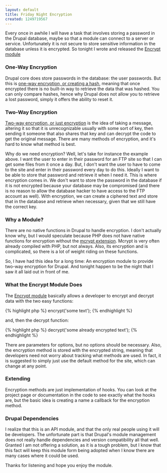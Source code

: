 ```yaml
---
layout: default
title: Friday Night Encryption
created: 1249719567
---
```

Every once in awhile I will have a task that involves storing a password in the Drupal database, maybe so that a module can connect to a server or service.  Unfortunately it is not secure to store sensitive information in the database unless it is encrypted.  So tonight I wrote and released the [Encrypt module](http://drupal.org/project/encrypt)

### One-Way Encryption ###

Drupal core does store passwords in the database: the user passwords.  But this is [one-way encryption, or creating a hash](http://en.wikipedia.org/wiki/Cryptographic_hash_function), meaning that once encrypted there is no built-in way to retrieve the data that was hashed.  You can only compare hashes, hence why Drupal does not allow you to retrieve a lost password, simply it offers the ability to reset it.

### Two-Way Encryption ###

[Two-way encryption, or just encryption](http://en.wikipedia.org/wiki/Cryptography) is the idea of taking a message, altering it so that it is unrecognizable usually with some sort of key, then sending it someone that also shares that key and can decrypt the code to get the original message.  There are many methods of encryption, and it's hard to know what method is best.

Why do we need encryption?  Well, let's take for instance the example above.  I want the user to enter in their password for an FTP site so that I can get some files from it once a day.  But, I don't want the user to have to come to the site and enter in their password every day to do this.  Ideally I want to be able to store that password and retrieve it when I need it.  This is where encryption comes in.  We don't want to store the password in the database if it is not encrypted because your database may be compromised (and there is no reason to allow the database hacker to have access to the FTP account as well).  With encryption, we can create a ciphered text and store that in the database and retrieve when necessary, given that we still have the correct key.

### Why a Module? ###

There are no native functions in Drupal to handle encryption.  I don't actually know why, but I would speculate because PHP does not have native functions for encryption without the [mcrypt extension](http://www.php.net/mcrypt).  Mcrypt is very often already compiled with PHP, but not always.  Also, its encryption and is complicated, so there is a lot of weight riding on these functions.

So, I have had this idea for a long time:  An encryption module to provide two-way encryption for Drupal.  And tonight happen to be the night that I saw it all laid out in front of me.

### What the Encrypt Module Does ###

The [Encrypt module](http://drupal.org/project/encrypt) basically allows a developer to encrypt and decrypt data with the two easy functions:


<div>
{% highlight php %}
encrypt('some text');
{% endhighlight %}
</div>


and, then the decrypt function:


<div>
{% highlight php %}
decrypt('some already encrypted text');
{% endhighlight %}
</div>


There are parameters for options, but no options should be necessary.  Also, the encryption method is stored with the encrypted string, meaning that developers need not worry about tracking what methods are used.  In fact, it is suggested to simply just use the default method for the site, which can change at any point.

### Extending ###

Encryption methods are just implementation of hooks.  You can look at the project page or documentation in the code to see exactly what the hooks are, but the basic idea is creating a name a callback for the encryption method.

### Drupal Dependencies ###

I realize that this is an API module, and that the only real people using it will be developers.  The unfortunate part is that Drupal's module management does not really handle dependencies and version compatibility all that well.  Granted I am not offering a solution, as it is a tough problem, but I know that this fact will keep this module form being adopted when I know there are many cases where it could be used.

Thanks for listening and hope you enjoy the module.

